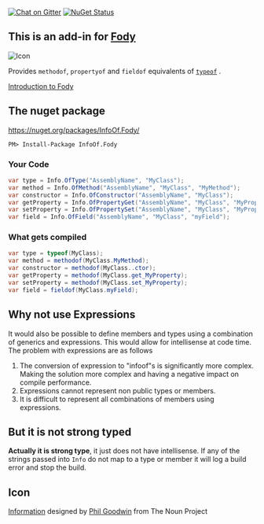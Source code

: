 [![Chat on Gitter](https://img.shields.io/gitter/room/fody/fody.svg?style=flat)](https://gitter.im/Fody/Fody) [![NuGet Status](http://img.shields.io/nuget/v/InfoOf.Fody.svg?style=flat)](https://www.nuget.org/packages/InfoOf.Fody/)


## This is an add-in for [Fody](https://github.com/Fody/Fody/) 

![Icon](https://raw.github.com/Fody/InfoOf/master/Icons/package_icon.png)

Provides `methodof`, `propertyof` and `fieldof` equivalents of [`typeof`](http://msdn.microsoft.com/en-us/library/58918ffs.aspx) .

[Introduction to Fody](http://github.com/Fody/Fody/wiki/SampleUsage)


## The nuget package

https://nuget.org/packages/InfoOf.Fody/

    PM> Install-Package InfoOf.Fody


### Your Code

``` c#
var type = Info.OfType("AssemblyName", "MyClass");
var method = Info.OfMethod("AssemblyName", "MyClass", "MyMethod");
var constructor = Info.OfConstructor("AssemblyName", "MyClass");
var getProperty = Info.OfPropertyGet("AssemblyName", "MyClass", "MyProperty");
var setProperty = Info.OfPropertySet("AssemblyName", "MyClass", "MyProperty");
var field = Info.OfField("AssemblyName", "MyClass", "myField");
```

### What gets compiled

``` c#
var type = typeof(MyClass);
var method = methodof(MyClass.MyMethod);
var constructor = methodof(MyClass..ctor);
var getProperty = methodof(MyClass.get_MyProperty);
var setProperty = methodof(MyClass.set_MyProperty);
var field = fieldof(MyClass.myField);
```

## Why not use Expressions

It would also be possible to define members and types using a combination of generics and expressions. This would allow for intellisense at code time. The problem with expressions are as  follows

1. The conversion of expression to "infoof"s is significantly more complex. Making the solution more complex and having a negative impact on compile performance.
2. Expressions cannot represent non public types or members.
3. It is difficult to represent all combinations of members using expressions.


## But it is not strong typed

**Actually it is strong type**, it just does not have intellisense. If any of the strings passed into `Info` do not map to a type or member it will log a build error and stop the build.


## Icon

<a href="http://thenounproject.com/noun/information/#icon-No9867" target="_blank">Information</a> designed by <a href="http://thenounproject.com/Fhlcreative" target="_blank">Phil Goodwin</a> from The Noun Project
